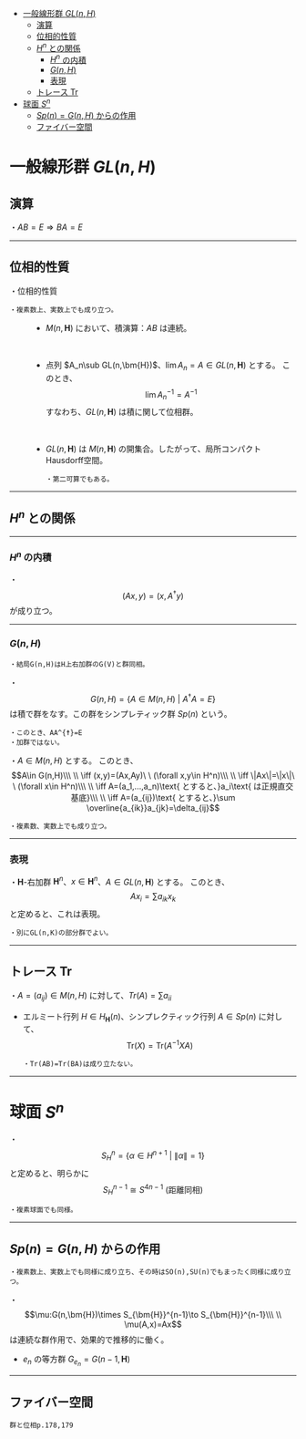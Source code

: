 
- [一般線形群 $GL(n,H)$](#一般線形群-glnh)
  - [演算](#演算)
  - [位相的性質](#位相的性質)
  - [$H^n$ との関係](#hn-との関係)
    - [$H^n$ の内積](#hn-の内積)
    - [$G(n,H)$](#gnh)
    - [表現](#表現)
  - [トレース Tr](#トレース-tr)
- [球面 $S^n$](#球面-sn)
  - [$Sp(n)=G(n,H)$ からの作用](#spngnh-からの作用)
  - [ファイバー空間](#ファイバー空間)




# 一般線形群 $GL(n,H)$



## 演算

・$AB=E\Rightarrow BA=E$

---

## 位相的性質

<dl><dt>

・位相的性質

    ・複素数上、実数上でも成り立つ。

</dt><dd>

- $M(n,\bm{H})$ において、積演算：$AB$ は連続。
<br>

- 点列 $A_n\sub GL(n,\bm{H})$、$\lim A_n=A\in GL(n,\bm{H})$ とする。
このとき、$$\lim A_n^{-1}=A^{-1}$$すなわち、$GL(n,\bm{H})$ は積に関して位相群。
<br>

- $GL(n,\bm{H})$ は $M(n,\bm{H})$ の開集合。したがって、局所コンパクトHausdorff空間。

      ・第二可算でもある。


</dd></dl> 

---

## $H^n$ との関係

---

### $H^n$ の内積

・$$(Ax,y)=(x,A^{\dag}y)$$が成り立つ。

---

### $G(n,H)$

    ・結局G(n,H)はH上右加群のG(V)と群同相。 

・$$G(n,H)=\{A\in M(n,H)\ |\ A^{\dag}A=E\}$$は積で群をなす。この群をシンプレティック群 $Sp(n)$ という。

    ・このとき、AA^{☨}=E
    ・加群ではない。

・$A\in M(n,H)$ とする。
このとき、
$$A\in G(n,H)\\\ \\
\iff (x,y)=(Ax,Ay)\ \ (\forall x,y\in H^n)\\\ \\
\iff \|Ax\|=\|x\|\ \ (\forall x\in H^n)\\\ \\
\iff A=(a_1,...,a_n)\text{ とすると、}a_i\text{ は正規直交基底}\\\ \\
\iff A=(a_{ij})\text{ とすると、}\sum \overline{a_{ik}}a_{jk}=\delta_{ij}$$

    ・複素数、実数上でも成り立つ。

---

### 表現

・$\bm{H}$-右加群 $\bm{H}^n$、$x\in\bm{H}^n$、$A\in GL(n,\bm{H})$ とする。
このとき、$$Ax_i=\sum a_{ik}x_k$$と定めると、これは表現。

    ・別にGL(n,K)の部分群でよい。

---

## トレース Tr

・$A=(a_{ij})\in M(n,H)$ に対して、$Tr(A)=\sum a_{ii}$

- エルミート行列 $H\in H_{\bm{H}}(n)$、シンプレクティック行列 $A\in Sp(n)$ に対して、
$$\mathrm{Tr}(X)=\mathrm{Tr}(A^{-1}XA)$$

      ・Tr(AB)=Tr(BA)は成り立たない。


---

# 球面 $S^n$

・$$S_H^n=\{\alpha\in H^{n+1}\ |\ \|\alpha\|=1\}$$と定めると、明らかに
$$S_H^{n-1}\cong S^{4n-1}\ (\text{距離同相})$$

    ・複素球面でも同様。

---

## $Sp(n)=G(n,H)$ からの作用

    ・複素数上、実数上でも同様に成り立ち、その時はSO(n),SU(n)でもまったく同様に成り立つ。

・
$$\mu:G(n,\bm{H})\times S_{\bm{H}}^{n-1}\to S_{\bm{H}}^{n-1}\\\ \\
\mu(A,x)=Ax$$は連続な群作用で、効果的で推移的に働く。

- $e_n$ の等方群 $G_{e_n}=G(n-1,\bm{H})$
  
---

## ファイバー空間

    群と位相p.178,179
